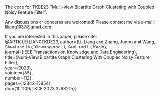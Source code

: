 The code for TKDE23 "Multi-view Bipartite Graph Clustering with Coupled Noisy Feature Filter".

Any discussions or concerns are welcomed! Please contact me via e-mail: liliang1037@gmail.com

If you are interested in this paper, please cite:  
@ARTICLE{LIANGTKDE23,
  author={Li, Liang and Zhang, Junpu and Wang, Siwei and Liu, Xinwang and Li, Kenli and Li, Keqin},  
  journal={IEEE Transactions on Knowledge and Data Engineering},  
  title={Multi-View Bipartite Graph Clustering With Coupled Noisy Feature Filter},   
  year={2023},  
  volume={35},  
  number={12},  
  pages={12842-12854},  
  doi={10.1109/TKDE.2023.3268215}}

